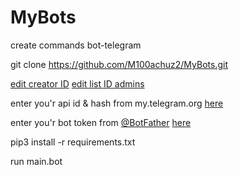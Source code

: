 # MyBots

create commands bot-telegram

git clone https://github.com/M100achuz2/MyBots.git

[edit  creator ID](https://github.com/M100achuz2/MyBots/blob/fbc169a00add3794480c2f89d5e7aa3666941d0f/MyBots/bot/Client.py#L16)
[edit list ID admins](https://github.com/M100achuz2/MyBots/blob/fbc169a00add3794480c2f89d5e7aa3666941d0f/MyBots/bot/Client.py#L17) 

enter you'r api id & hash from my.telegram.org [here](https://github.com/M100achuz2/MyBots/blob/c2f30838371dac3e82f1c5b8f1a310e0e58f4d5b/MyBots/bot/API.json)

enter you'r bot token from [@BotFather](https://t.me/BotFather) [here](https://github.com/M100achuz2/MyBots/blob/c2f30838371dac3e82f1c5b8f1a310e0e58f4d5b/MyBots/bot/API.json#L2)

pip3 install -r requirements.txt


run main.bot

